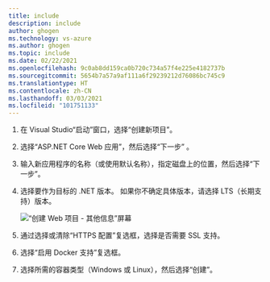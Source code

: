 ```yaml
---
title: include
description: include
author: ghogen
ms.technology: vs-azure
ms.author: ghogen
ms.topic: include
ms.date: 02/22/2021
ms.openlocfilehash: 9c0ab8dd159ca0b720c734a57f4e225e4182737b
ms.sourcegitcommit: 5654b7a57a9af111a6f29239212d76086bc745c9
ms.translationtype: HT
ms.contentlocale: zh-CN
ms.lasthandoff: 03/03/2021
ms.locfileid: "101751133"
---
```

1. 在 Visual Studio“启动”窗口，选择“创建新项目”。
1. 选择“ASP.NET Core Web 应用”，然后选择“下一步” 。
1. 输入新应用程序的名称（或使用默认名称），指定磁盘上的位置，然后选择“下一步”。
1. 选择要作为目标的 .NET 版本。 如果你不确定具体版本，请选择 LTS（长期支持）版本。

   ![“创建 Web 项目 - 其他信息”屏幕](../../media/create-aspnet5-app/create-web-project3.png)

1. 通过选择或清除“HTTPS 配置”复选框，选择是否需要 SSL 支持。
1. 选择“启用 Docker 支持”复选框。
1. 选择所需的容器类型（Windows 或 Linux），然后选择“创建”。
